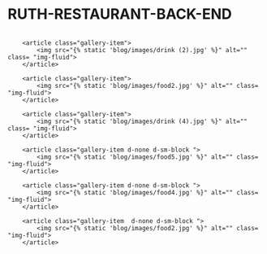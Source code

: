 # RUTH-RESTAURANT-BACK-END

 <article class="gallery-item">
            <img src="{% static 'blog/images/cover2.jpg' %}" alt="" class= "img-fluid" >
        </article>

        <article class="gallery-item">
            <img src="{% static 'blog/images/drink (2).jpg' %}" alt="" class= "img-fluid">
        </article>

        <article class="gallery-item">
            <img src="{% static 'blog/images/food2.jpg' %}" alt="" class= "img-fluid">
        </article>

        <article class="gallery-item">
            <img src="{% static 'blog/images/drink (4).jpg' %}" alt="" class= "img-fluid">
        </article>

        <article class="gallery-item d-none d-sm-block ">
            <img src="{% static 'blog/images/food5.jpg' %}" alt="" class= "img-fluid">
        </article>

        <article class="gallery-item d-none d-sm-block ">
            <img src="{% static 'blog/images/food4.jpg' %}" alt="" class= "img-fluid">
        </article>

        <article class="gallery-item  d-none d-sm-block ">
            <img src="{% static 'blog/images/food2.jpg' %}" alt="" class= "img-fluid">
        </article>
